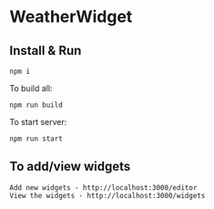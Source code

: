 # WeatherWidget

## Install & Run

    npm i

To build all:

    npm run build

To start server:

    npm run start

## To add/view widgets

    Add new widgets - http://localhost:3000/editor
    View the widgets - http://localhost:3000/widgets
